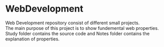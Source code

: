 # WebDevelopment
Web Development repository consist of different small projects. <br>
The main purpose of this project is to show fundemental web properties. <br>
Study folder contains the source code and Notes folder contains the explanation of properties.
